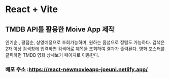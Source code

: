 # React + Vite

## TMDB API를 활용한 Moive App 제작 
   인기순 , 평점순, 상영예정으로 조회가능하며, 원하는 옵셥으로 정렬도 가능하다. 
   검색은 2자 이상 검색창에 입력하면 검색어로 제목을 조회하여 결과가 출력된다. 
   영화 포스터를 클릭하면 TMDB 영화 상세보기 페이지로 이동한다. 

### 배포 주소 :https://react-newmovieapp-joeuni.netlify.app/
